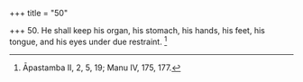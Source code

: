 +++
title = "50"

+++
50. He shall keep his organ, his stomach, his hands, his feet, his tongue, and his eyes under due restraint. [^38] 


[^38]:  Āpastamba II, 2, 5, 19; Manu IV, 175, 177.
